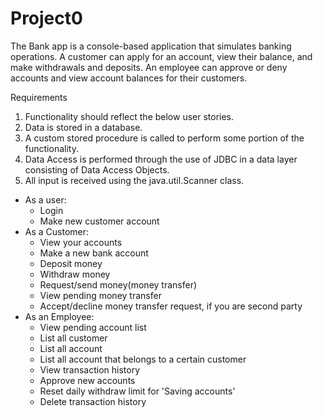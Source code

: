 # Project0 #

The Bank app is a console-based application that simulates banking operations. A customer can apply for an account, view their balance, and make withdrawals and deposits. An employee can approve or deny accounts and view account balances for their customers.

Requirements

1) Functionality should reflect the below user stories.
2) Data is stored in a database.
3) A custom stored procedure is called to perform some portion of the functionality.
4) Data Access is performed through the use of JDBC in a data layer consisting of Data Access Objects.
5) All input is received using the java.util.Scanner class.

- As a user:
  - Login
  - Make new customer account
- As a Customer:
  - View your accounts
  - Make a new bank account
  - Deposit money
  - Withdraw money
  - Request/send money(money transfer)
  - View pending money transfer
  - Accept/decline money transfer request, if you are second party
- As an Employee:
  - View pending account list
  - List all customer
  - List all account
  - List all account that belongs to a certain customer
  - View transaction history
  - Approve new accounts
  - Reset daily withdraw limit for 'Saving accounts'
  - Delete transaction history
